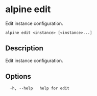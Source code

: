# alpine edit

Edit instance configuration.

```
alpine edit <instance> [<instance>...]
```

## Description

Edit instance configuration.

## Options

```
  -h, --help   help for edit
```

